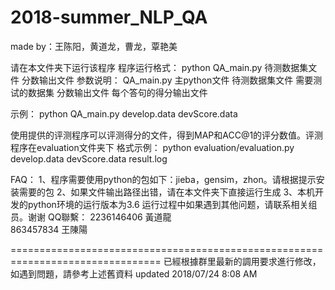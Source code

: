 # 2018-summer_NLP_QA
made by：王陈阳，黄道龙，曹龙，覃艳美


请在本文件夹下运行该程序
程序运行格式：
          python QA_main.py 待测数据集文件 分数输出文件
参数说明：
  QA_main.py      主python文件
  待测数据集文件    需要测试的数据集
  分数输出文件      每个答句的得分输出文件

示例：
    python QA_main.py develop.data devScore.data



使用提供的评测程序可以评测得分的文件，得到MAP和ACC@1的评分数值。评测程序在evaluation文件夹下
格式示例：
    python evaluation/evaluation.py develop.data devScore.data result.log



FAQ：
  1、程序需要使用python的包如下：jieba，gensim，zhon。请根据提示安装需要的包
  2、如果文件输出路径出错，请在本文件夹下直接运行生成
  3、本机开发的python环境的运行版本为3.6
运行过程中如果遇到其他问题，请联系相关组员。谢谢
QQ聯繫： 2236146406  黃道龍  
        863457834   王陳陽



================================================================================
已經根據群里最新的調用要求進行修改，如遇到問題，請參考上述舊資料
updated 2018/07/24 8:08 AM
